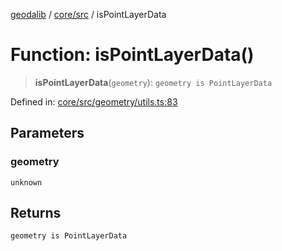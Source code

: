 [geodalib](../../../modules.md) / [core/src](../index.md) / isPointLayerData

# Function: isPointLayerData()

> **isPointLayerData**(`geometry`): `geometry is PointLayerData`

Defined in: [core/src/geometry/utils.ts:83](https://github.com/GeoDaCenter/geoda-lib/blob/fd732718ef3d9fb5e87d0aa5ef9ee659a7cf3f31/js/packages/core/src/geometry/utils.ts#L83)

## Parameters

### geometry

`unknown`

## Returns

`geometry is PointLayerData`
